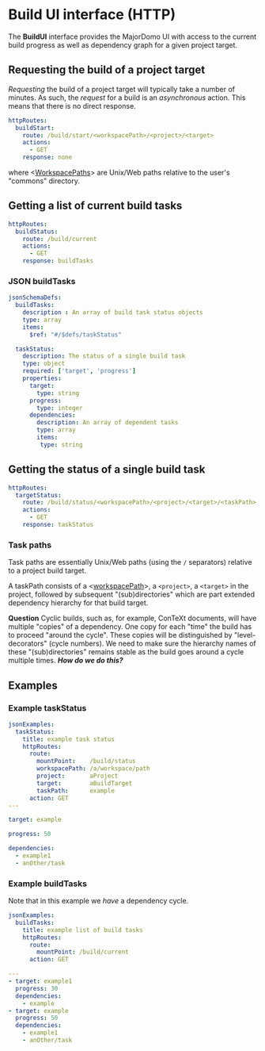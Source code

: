 # Build UI interface (HTTP)

The **BuildUI** interface provides the MajorDomo UI with access to the
current build progress as well as dependency graph for a given project
target.

## Requesting the build of a project target

*Requesting* the build of a project target will typically take a number of
minutes. As such, the *request* for a build is an *asynchronous* action.
This means that there is no direct response.

```yaml
httpRoutes:
  buildStart:
    route: /build/start/<workspacePath>/<project>/<target>
    actions:
      - GET
    response: none
```

where <[WorkspacePaths](Files.md#workspace-paths)> are Unix/Web paths
relative to the user's "commons" directory.

## Getting a list of current build tasks

```yaml
httpRoutes:
  buildStatus:
    route: /build/current
    actions:
      - GET
    response: buildTasks
```

### JSON buildTasks

```yaml
jsonSchemaDefs:
  buildTasks:
    description : An array of build task status objects
    type: array
    items:
      $ref: "#/$defs/taskStatus"

  taskStatus:
    description: The status of a single build task
    type: object
    required: ['target', 'progress']
    properties:
      target:
        type: string
      progress:
        type: integer
      dependencies:
        description: An array of dependent tasks
        type: array
        items:
         type: string
```

## Getting the status of a single build task

```yaml
httpRoutes:
  targetStatus:
    route: /build/status/<workspacePath>/<project>/<target>/<taskPath>
    actions:
      - GET
    response: taskStatus
```

### Task paths

Task paths are essentially Unix/Web paths (using the `/` separators)
relative to a project build target.

A taskPath consists of a <[workspacePath](Files#workspace-paths)>, a
`<project>`, a `<target>` in the project, followed by subsequent
"(sub)directories" which are part extended dependency hierarchy for that
build target.

**Question** Cyclic builds, such as, for example, ConTeXt documents, will
have multiple "copies" of a dependency. One copy for each "time" the build
has to proceed "around the cycle". These copies will be distinguished by
"level-decorators" (cycle numbers). We need to make sure the hierarchy
names of these "(sub)directories" remains stable as the build goes around
a cycle multiple times. ***How do we do this?***

## Examples

### Example taskStatus

```yaml
jsonExamples:
  taskStatus:
    title: example task status
    httpRoutes:
      route:
        mountPoint:    /build/status
        workspacePath: /a/workspace/path
        project:       aProject
        target:        aBuildTarget
        taskPath:      example
      action: GET
---

target: example

progress: 50

dependencies:
  - example1
  - anOther/task

```

### Example buildTasks

Note that in this example we *have* a dependency cycle.

```yaml
jsonExamples:
  buildTasks:
    title: example list of build tasks
    httpRoutes:
      route:
        mountPoint: /build/current
      action: GET

---
- target: example1
  progress: 30
  dependencies:
    - example
- target: example
  progress: 50
  dependencies:
    - example1
    - anOther/task
```
